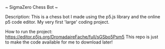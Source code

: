 ~ SigmaZero Chess Bot ~

Description:
  This is a chess bot I made using the p5.js library and the online p5 code editor.
  My very first 'large' coding project.

How to run the project:
  https://editor.p5js.org/DromadaireFache/full/sGSbo5Psm5
  This repo is just to make the code available for me to download later!
